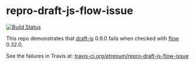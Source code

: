 # repro-draft-js-flow-issue

[![Build Status](https://travis-ci.org/etrepum/repro-draft-js-flow-issue.svg?branch=master)](https://travis-ci.org/etrepum/repro-draft-js-flow-issue)

This repo demonstrates that
[draft-js](https://github.com/facebook/draft-js) 0.9.0
fails when checked with [flow](https://github.com/facebook/flow) 0.32.0.

See the failures in Travis at: [travis-ci.org/etrepum/repro-draft-js-flow-issue](https://travis-ci.org/etrepum/repro-draft-js-flow-issue)
